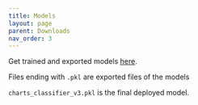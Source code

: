 ```yaml
---
title: Models
layout: page
parent: Downloads
nav_order: 3
---
```


Get trained and exported models [here](https://drive.google.com/drive/folders/1yItjmRPO0FGVePJCuGTF8ZUWRXpdNWx9?usp=sharing).  <br/>

Files ending with `.pkl` are exported files of the models <br>

`charts_classifier_v3.pkl` is the final deployed model.
